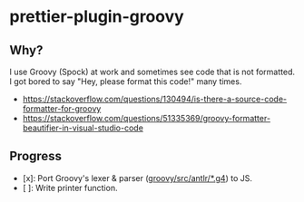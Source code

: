 # prettier-plugin-groovy

## Why?

I use Groovy (Spock) at work and sometimes see code that is not formatted. I got bored to say "Hey, please format this code!" many times.

- https://stackoverflow.com/questions/130494/is-there-a-source-code-formatter-for-groovy
- https://stackoverflow.com/questions/51335369/groovy-formatter-beautifier-in-visual-studio-code

## Progress

- [x]: Port Groovy's lexer & parser ([groovy/src/antlr/*.g4](https://github.com/apache/groovy/tree/master/src/antlr)) to JS.
- [ ]: Write printer function.
